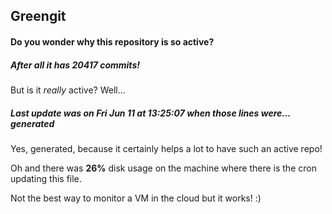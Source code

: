 ## Greengit

#### Do you wonder why this repository is so active?

##### After all it has 20417 commits!

But is it *really* active? Well...

##### Last update was on Fri Jun 11 at 13:25:07 when those lines were... generated

Yes, generated, because it certainly helps a lot to have such an active repo!

Oh and there was **26%** disk usage on the machine
where there is the cron updating this file.

Not the best way to monitor a VM in the cloud but it works! :)
